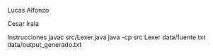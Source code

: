 Lucas Alfonzo

Cesar Irala


Instrucciones
javac src/Lexer.java
java -cp src Lexer data/fuente.txt data/output_generado.txt
